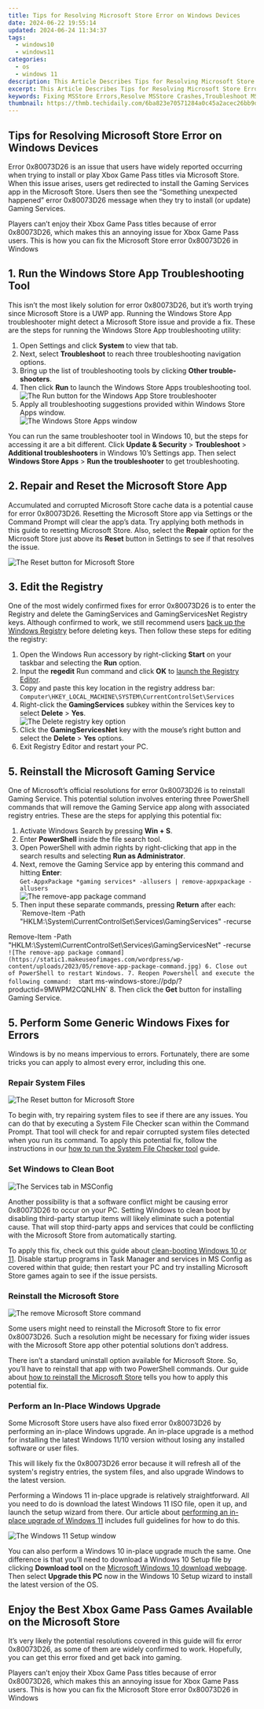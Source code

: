 ```yaml
---
title: Tips for Resolving Microsoft Store Error on Windows Devices
date: 2024-06-22 19:55:14
updated: 2024-06-24 11:34:37
tags:
  - windows10
  - windows11
categories:
  - os
  - windows 11
description: This Article Describes Tips for Resolving Microsoft Store Error on Windows Devices
excerpt: This Article Describes Tips for Resolving Microsoft Store Error on Windows Devices
keywords: Fixing MSStore Errors,Resolve MSStore Crashes,Troubleshoot MSStore Issues,MSStore Error Remedies,Stop MSStore Failures,Windows Store Fault Fix,Overcome MSDWindows Error
thumbnail: https://thmb.techidaily.com/6ba823e70571284a0c45a2acec26bb9d28a4fab8bdde6a1d84cbac37f185e31d.jpg
---
```


## Tips for Resolving Microsoft Store Error on Windows Devices

 Error 0x80073D26 is an issue that users have widely reported occurring when trying to install or play Xbox Game Pass titles via Microsoft Store. When this issue arises, users get redirected to install the Gaming Services app in the Microsoft Store. Users then see the “Something unexpected happened” error 0x80073D26 message when they try to install (or update) Gaming Services.

 Players can’t enjoy their Xbox Game Pass titles because of error 0x80073D26, which makes this an annoying issue for Xbox Game Pass users. This is how you can fix the Microsoft Store error 0x80073D26 in Windows

## 1\. Run the Windows Store App Troubleshooting Tool

 This isn’t the most likely solution for error 0x80073D26, but it’s worth trying since Microsoft Store is a UWP app. Running the Windows Store App troubleshooter might detect a Microsoft Store issue and provide a fix. These are the steps for running the Windows Store App troubleshooting utility:

1. Open Settings and click **System** to view that tab.
2. Next, select **Troubleshoot** to reach three troubleshooting navigation options.
3. Bring up the list of troubleshooting tools by clicking **Other trouble-shooters**.
4. Then click **Run** to launch the Windows Store Apps troubleshooting tool.  
![The Run button for the Windows App Store troubleshooter](https://static1.makeuseofimages.com/wordpress/wp-content/uploads/2023/05/windows-app-store-troubleshooter.jpg)
5. Apply all troubleshooting suggestions provided within Windows Store Apps window.  
![The Windows Store Apps window](https://static1.makeuseofimages.com/wordpress/wp-content/uploads/2023/05/windows-store-app-troubleshooter.jpg)

 You can run the same troubleshooter tool in Windows 10, but the steps for accessing it are a bit different. Click **Update & Security** \> **Troubleshoot** \> **Additional troubleshooters** in Windows 10’s Settings app. Then select **Windows Store Apps** \> **Run the troubleshooter** to get troubleshooting.

## 2\. Repair and Reset the Microsoft Store App

 Accumulated and corrupted Microsoft Store cache data is a potential cause for error 0x80073D26\. Resetting the Microsoft Store app via Settings or the Command Prompt will clear the app’s data. Try applying both methods in this guide to resetting Microsoft Store. Also, select the **Repair** option for the Microsoft Store just above its **Reset** button in Settings to see if that resolves the issue.

![The Reset button for Microsoft Store](https://static1.makeuseofimages.com/wordpress/wp-content/uploads/2023/05/repair-button-1.jpg)

## 3\. Edit the Registry

 One of the most widely confirmed fixes for error 0x80073D26 is to enter the Registry and delete the GamingServices and GamingServicesNet Registry keys. Although confirmed to work, we still recommend users [back up the Windows Registry](https://www.makeuseof.com/tag/backup-restore-windows-registry/) before deleting keys. Then follow these steps for editing the registry:

1. Open the Windows Run accessory by right-clicking **Start** on your taskbar and selecting the **Run** option.
2. Input the **regedit** Run command and click **OK** to [launch the Registry Editor](https://www.makeuseof.com/windows-11-open-registry-editor/).
3. Copy and paste this key location in the registry address bar:  
`Computer\HKEY_LOCAL_MACHINE\SYSTEM\CurrentControlSet\Services`
4. Right-click the **GamingServices** subkey within the Services key to select **Delete** \> **Yes**.  
![The Delete registry key option](https://static1.makeuseofimages.com/wordpress/wp-content/uploads/2023/05/delete-option-1.jpg)
5. Click the **GamingServicesNet** key with the mouse’s right button and select the **Delete** \> **Yes** options.
6. Exit Registry Editor and restart your PC.

## 5\. Reinstall the Microsoft Gaming Service

 One of Microsoft’s official resolutions for error 0x80073D26 is to reinstall Gaming Service. This potential solution involves entering three PowerShell commands that will remove the Gaming Service app along with associated registry entries. These are the steps for applying this potential fix:

1. Activate Windows Search by pressing **Win + S**.
2. Enter **PowerShell** inside the file search tool.
3. Open PowerShell with admin rights by right-clicking that app in the search results and selecting **Run as Administrator**.
4. Next, remove the Gaming Service app by entering this command and hitting **Enter**:  
`Get-AppxPackage *gaming services* -allusers | remove-appxpackage -allusers`  
![The remove-app package command](https://static1.makeuseofimages.com/wordpress/wp-content/uploads/2023/05/remove-app-package-command.jpg)
5. Then input these separate commands, pressing **Return** after each:  
`Remove-Item -Path "HKLM:\System\CurrentControlSet\Services\GamingServices" -recurse  

Remove-Item -Path "HKLM:\System\CurrentControlSet\Services\GamingServicesNet" -recurse` 
![The remove-app package command](https://static1.makeuseofimages.com/wordpress/wp-content/uploads/2023/05/remove-app-package-command.jpg)
6. Close out of PowerShell to restart Windows.
7. Reopen Powershell and execute the following command:  
`start ms-windows-store://pdp/?productid=9MWPM2CQNLHN`
8. Then click the **Get** button for installing Gaming Service.

## 5\. Perform Some Generic Windows Fixes for Errors

 Windows is by no means impervious to errors. Fortunately, there are some tricks you can apply to almost every error, including this one.

### Repair System Files

![The Reset button for Microsoft Store](https://static1.makeuseofimages.com/wordpress/wp-content/uploads/2023/05/repair-button-1.jpg)

 To begin with, try repairing system files to see if there are any issues. You can do that by executing a System File Checker scan within the Command Prompt. That tool will check for and repair corrupted system files detected when you run its command. To apply this potential fix, follow the instructions in our [how to run the System File Checker tool](https://www.makeuseof.com/system-file-checker-sfc-windows/) guide.

### Set Windows to Clean Boot

![The Services tab in MSConfig](https://static1.makeuseofimages.com/wordpress/wp-content/uploads/2023/05/the-services-tab.jpg)

 Another possibility is that a software conflict might be causing error 0x80073D26 to occur on your PC. Setting Windows to clean boot by disabling third-party startup items will likely eliminate such a potential cause. That will stop third-party apps and services that could be conflicting with the Microsoft Store from automatically starting.

 To apply this fix, check out this guide about [clean-booting Windows 10 or 11](https://www.makeuseof.com/clean-boot-windows-11/). Disable startup programs in Task Manager and services in MS Config as covered within that guide; then restart your PC and try installing Microsoft Store games again to see if the issue persists.

### Reinstall the Microsoft Store

![The remove Microsoft Store command](https://static1.makeuseofimages.com/wordpress/wp-content/uploads/2023/05/remove-microsoft-store-command.jpg)

 Some users might need to reinstall the Microsoft Store to fix error 0x80073D26\. Such a resolution might be necessary for fixing wider issues with the Microsoft Store app other potential solutions don’t address.

 There isn’t a standard uninstall option available for Microsoft Store. So, you’ll have to reinstall that app with two PowerShell commands. Our guide about [how to reinstall the Microsoft Store](https://www.makeuseof.com/remove-reinstall-microsoft-store-windows-11/) tells you how to apply this potential fix.

### Perform an In-Place Windows Upgrade

 Some Microsoft Store users have also fixed error 0x80073D26 by performing an in-place Windows upgrade. An in-place upgrade is a method for installing the latest Windows 11/10 version without losing any installed software or user files.

 This will likely fix the 0x80073D26 error because it will refresh all of the system's registry entries, the system files, and also upgrade Windows to the latest version.

 Performing a Windows 11 in-place upgrade is relatively straightforward. All you need to do is download the latest Windows 11 ISO file, open it up, and launch the setup wizard from there. Our article about [performing an in-place upgrade of Windows 11](https://www.makeuseof.com/in-place-upgrade-windows-11/) includes full guidelines for how to do this.

![The Windows 11 Setup window](https://static1.makeuseofimages.com/wordpress/wp-content/uploads/2023/05/windows-11-setup-window2.jpg)

 You can also perform a Windows 10 in-place upgrade much the same. One difference is that you’ll need to download a Windows 10 Setup file by clicking **Download tool** on the [Microsoft Windows 10 download webpage](https://www.microsoft.com/en-gb/software-download/windows10). Then select **Upgrade this PC** now in the Windows 10 Setup wizard to install the latest version of the OS.

## Enjoy the Best Xbox Game Pass Games Available on the Microsoft Store

 It’s very likely the potential resolutions covered in this guide will fix error 0x80073D26, as some of them are widely confirmed to work. Hopefully, you can get this error fixed and get back into gaming.

 Players can’t enjoy their Xbox Game Pass titles because of error 0x80073D26, which makes this an annoying issue for Xbox Game Pass users. This is how you can fix the Microsoft Store error 0x80073D26 in Windows
